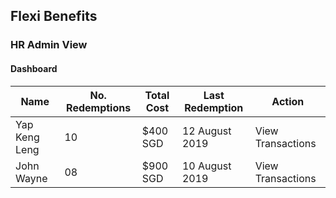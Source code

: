 ## Flexi Benefits
### HR Admin View
#### Dashboard
Name | No. Redemptions | Total Cost | Last Redemption | Action
------------ | ------------- | ------------- | ------------- | -------------
Yap Keng Leng | 10 | $400 SGD | 12 August 2019 | View Transactions
John Wayne | 08 | $900 SGD | 10 August 2019 | View Transactions

